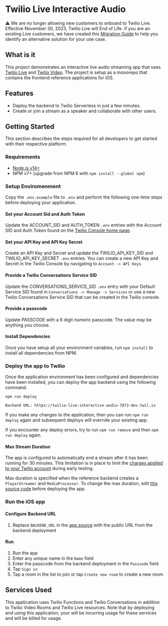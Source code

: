 # Twilio Live Interactive Audio
:warning: We are no longer allowing new customers to onboard to Twilio Live. Effective November 30, 2023, Twilio Live will End of Life. If you are an existing Live customers, we have created this [Migration Guide](https://support.twilio.com/hc/en-us/articles/10623861544987-Twilio-Live-Migration-Guide) to help you identify an alternative solution for your use case.

## What is it

This project demonstrates an interactive live audio streaming app that uses [Twilio Live](https://www.twilio.com/docs/live) and [Twilio Video](https://www.twilio.com/docs/video). The project is setup as a monorepo that contains the frontend reference applications for iOS. 

## Features

* Deploy the backend to Twilio Serverless in just a few minutes.
* Create or join a stream as a speaker and collaborate with other users.

## Getting Started 

This section describes the steps required for all developers to get started with their respective platform.

### Requirements

* [Node.js v14+](https://nodejs.org/en/download/)
* NPM v7+ (upgrade from NPM 6 with `npm install --global npm`)

### Setup Enviromenment

Copy the `.env.example` file to `.env` and perform the following one-time steps before deploying your application. 

#### Set your Account Sid and Auth Token

Update the ACCOUNT_SID and AUTH_TOKEN `.env` entries with the Account SID and Auth Token found on the [Twilio Console home page](https://twilio.com/console).

#### Set your API Key and API Key Secret 

Create an API Key and Secret and update the TWILIO_API_KEY_SID and TWILIO_API_KEY_SECRET `.env` entries. You can create a new API Key and Secret in the Twilio Console by navigating to `Account -> API Keys`.

#### Provide a Twilio Conversations Service SID 

Update the CONVERSATIONS_SERVICE_SID `.env` entry with your Default Service SID found in `Conversations -> Manage -> Services` or use a new Twilio Conversations Service SID that can be created in the Twilio console.

#### Provide a passcode

Update PASSCODE with a 6 digit numeric passcode. The value may be anything you choose.

#### Install Dependencies

Once you have setup all your environment variables, run `npm install` to install all dependencies from NPM.

### Deploy the app to Twilio

Once the application environment has been configured and dependencies have been installed, you can deploy the app backend using the following command.

```shell
npm run deploy

Backend URL: https://twilio-live-interactive-audio-7873-dev.twil.io
```

If you make any changes to the application, then you can run `npm run deploy` again and subsequent deploys will override your existing app.

If you encounter any deploy errors, try to run `npm run remove` and then `npm run deploy` again.

#### Max Stream Duration

The app is configured to automatically end a stream after it has been running for 30 minutes. This limitation is in place to limit the [charges applied to your Twilio account](https://www.twilio.com/live/pricing) during early testing.

Max duration is specified when the reference backend creates a `PlayerStreamer` and `MediaProcessor`. To change the max duration, edit [this source code](functions/create-room.js#L48) before deploying the app.

### Run the iOS app

#### Configure Backend URL

1.  Replace `BACKEND_URL` in the [app source](https://github.com/twilio/twilio-live-interactive-audio/blob/task/video-7065-ios-ci-config/apps/ios/LiveStream/LiveStream/API/Core/API.swift) with the public URL from the backend deployment

#### Run

1. Run the app
1. Enter any unique name in the `Name` field
1. Enter the passcode from the backend deployment in the `Passcode` field
1. Tap `Sign in`
1. Tap a room in the list to join or tap `Create new room` to create a new room

## Services Used

This application uses Twilio Functions and Twilio Conversations in addition to Twilio Video Rooms and Twilio Live resources. Note that by deploying and using this application, your will be incurring usage for these services and will be billed for usage.
